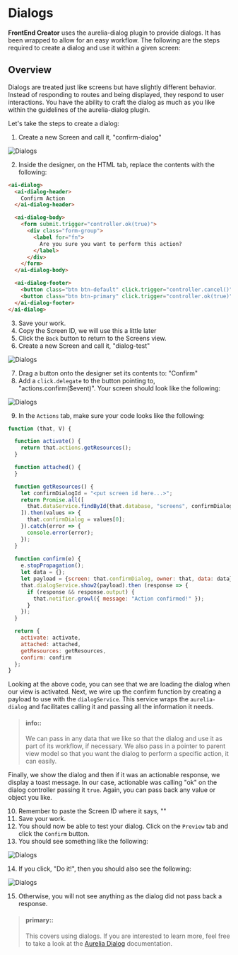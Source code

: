 # Dialogs

**FrontEnd Creator** uses the aurelia-dialog plugin to provide dialogs. It has been wrapped to allow for an easy workflow. The following are the steps required to create a dialog and use it within a given screen:

## Overview

Dialogs are treated just like screens but have slightly different behavior. Instead of responding to routes and being displayed, they respond to user interactions. You have the ability to craft the dialog as much as you like within the guidelines of the aurelia-dialog plugin.

Let's take the steps to create a dialog:

1) Create a new Screen and call it, "confirm-dialog"

![Dialogs](../../assets/images/confirm-dialog-new.png)

2) Inside the designer, on the HTML tab, replace the contents with the following:

```html
<ai-dialog>
  <ai-dialog-header>
    Confirm Action
  </ai-dialog-header>

  <ai-dialog-body>
    <form submit.trigger="controller.ok(true)">
      <div class="form-group">
        <label for="fn">
          Are you sure you want to perform this action?
        </label>
      </div>
    </form>
  </ai-dialog-body>

  <ai-dialog-footer>
    <button class="btn btn-default" click.trigger="controller.cancel()">Cancel</button>
    <button class="btn btn-primary" click.trigger="controller.ok(true)">Do it!</button>
  </ai-dialog-footer>
</ai-dialog>
```

3) Save your work.
4) Copy the Screen ID, we will use this a little later
5) Click the `Back` button to return to the Screens view.
6) Create a new Screen and call it, "dialog-test"

![Dialogs](../../assets/images/confirm-dialog-test-new.png)

7) Drag a button onto the designer set its contents to: "Confirm"
8) Add a `click.delegate` to the button pointing to, "actions.confirm($event)". Your screen should look like the following:

![Dialogs](../../assets/images/confirm-dialog-test-button.png)

9) In the `Actions` tab, make sure your code looks like the following:

```javascript
function (that, V) {

  function activate() {
    return that.actions.getResources();
  }

  function attached() {
  }

  function getResources() {
    let confirmDialogId = "<put screen id here...>";
    return Promise.all([
      that.dataService.findById(that.database, "screens", confirmDialogId)
    ]).then(values => {
      that.confirmDialog = values[0];
    }).catch(error => {
      console.error(error);
    });    
  }
  
  function confirm(e) {
    e.stopPropagation();
    let data = {};
    let payload = {screen: that.confirmDialog, owner: that, data: data};
    that.dialogService.show2(payload).then (response => {
      if (response && response.output) {
        that.notifier.growl({ message: "Action confirmed!" });
      }
    });
  }

  return {
    activate: activate,
    attached: attached,
    getResources: getResources,
    confirm: confirm
  };
}
```

Looking at the above code, you can see that we are loading the dialog when our view is activated. Next, we wire up the confirm function by creating a payload to use with the `dialogService`. This service wraps the `aurelia-dialog` and facilitates calling it and passing all the information it needs. 

> #### info::
> We can pass in any data that we like so that the dialog and use it as part of its workflow, if necessary. We also pass in a pointer to parent view model so that you want the dialog to perform a specific action, it can easily.

Finally, we show the dialog and then if it was an actionable response, we display a toast message. In our case, actionable was calling "ok" on the dialog controller passing it `true`. Again, you can pass back any value or object you like.

10) Remember to paste the Screen ID where it says, "<put screen id here...>"
11) Save your work.
12) You should now be able to test your dialog. Click on the `Preview` tab and click the `Confirm` button.
13) You should see something like the following:

![Dialogs](../../assets/images/confirm-dialog-test-preview.png)

14) If you click, "Do it!", then you should also see the following:

![Dialogs](../../assets/images/confirm-dialog-test-preview-response.png)

15) Otherwise, you will not see anything as the dialog did not pass back a response.

> #### primary::
> This covers using dialogs. If you are interested to learn more, feel free to take a look at the [ Aurelia Dialog](https://github.com/aurelia/dialog) documentation.
